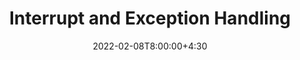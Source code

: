 ---
type: lecture
date: 2022-02-08T8:00:00+4:30
title: Interrupt and Exception Handling
tldr: "Interrupt and Exception Handling."
thumbnail: /static_files/presentations/fuzzing.jpeg
links:
    - url: /static_files/presentations/8_interrupts.pdf
      name: slides
---